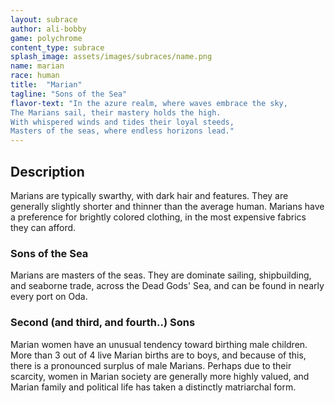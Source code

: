 ```yaml
---
layout: subrace
author: ali-bobby
game: polychrome
content_type: subrace
splash_image: assets/images/subraces/name.png
name: marian
race: human
title:  "Marian"
tagline: "Sons of the Sea"
flavor-text: "In the azure realm, where waves embrace the sky,
The Marians sail, their mastery holds the high.
With whispered winds and tides their loyal steeds,
Masters of the seas, where endless horizons lead."
---
```

## Description
Marians are typically swarthy, with dark hair and features. They are generally slightly shorter and thinner than the average human. Marians have a preference for brightly colored clothing, in the most expensive fabrics they can afford.

### Sons of the Sea
Marians are masters of the seas. They are dominate sailing, shipbuilding, and seaborne trade, across the Dead Gods' Sea, and can be found in nearly every port on Oda.

### Second (and third, and fourth..) Sons
Marian women have an unusual tendency toward birthing male children. More than 3 out of 4 live Marian births are to boys, and because of this, there is a pronounced surplus of male Marians. Perhaps due to their scarcity, women in Marian society are generally more highly valued, and Marian family and political life has taken a distinctly matriarchal form.
